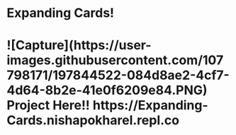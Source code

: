 <h1>Expanding Cards!<h1>
![Capture](https://user-images.githubusercontent.com/107798171/197844522-084d8ae2-4cf7-4d64-8b2e-41e0f6209e84.PNG)
Project Here!! https://Expanding-Cards.nishapokharel.repl.co
